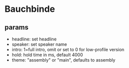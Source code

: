 # Bauchbinde

## params

* headline: set headline
* speaker: set speaker name
* intro: 1=full intro, omit or set to 0 for low-profile version
* hold: hold time in ms, default 4000
* theme: "assembly" or "main", defaults to assembly
